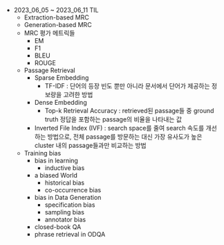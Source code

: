 - 2023_06_05 ~ 2023_06_11 TIL
  - Extraction-based MRC
  - Generation-based MRC
  - MRC 평가 메트릭들
      - EM
      - F1
      - BLEU
      - ROUGE
  - Passage Retrieval
      - Sparse Embedding
          - TF-IDF : 단어의 등장 빈도 뿐만 아니라 문서에서 단어가 제공하는 정보량을 고려한 방법
      - Dense Embedding
          - Top-k Retrieval Accuracy : retrieved된 passage들 중 ground truth 정답을 포함하는 passage의 비율을 나타내는 값
      - Inverted File Index (IVF) : search space를 줄여 search 속도를 개선하는 방법으로, 전체 passage를 방문하는 대신 가장 유사도가 높은 cluster 내의 passage들과만 비교하는 방법
  - Training bias
      - bias in learning
          - inductive bias
      - a biased World
          - historical bias
          - co-occurrence bias
      - bias in Data Generation
          - specification bias
          - sampling bias
          - annotator bias
      - closed-book QA
      - phrase retrieval in ODQA

